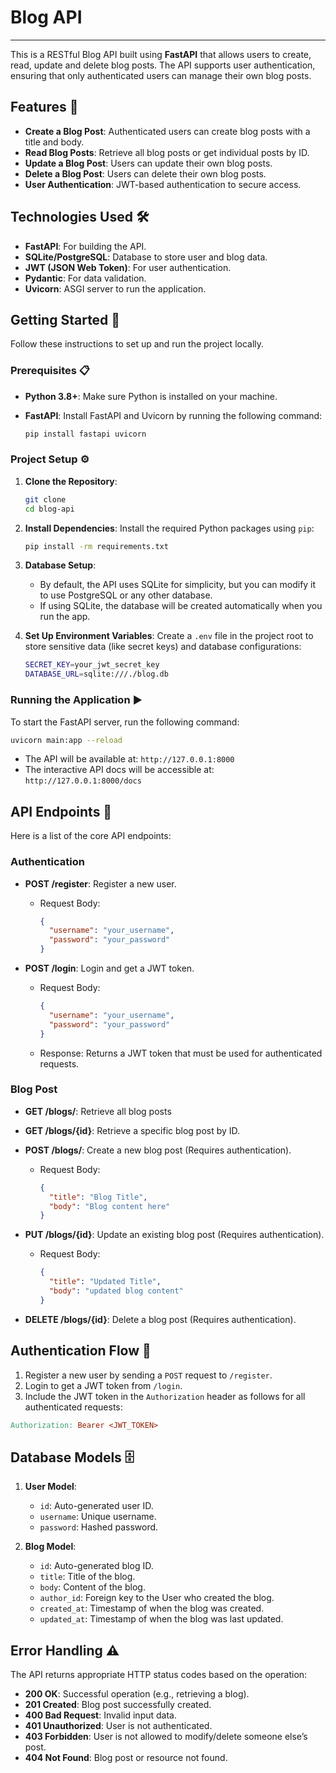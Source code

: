 # Blog API

---

This is a RESTful Blog API built using **FastAPI** that allows users to create, read, update and delete blog posts. The
API supports user authentication, ensuring that only authenticated users can manage their own blog posts.

## Features 🌟

- **Create a Blog Post**: Authenticated users can create blog posts with a title and body.
- **Read Blog Posts**: Retrieve all blog posts or get individual posts by ID.
- **Update a Blog Post**: Users can update their own blog posts.
- **Delete a Blog Post**: Users can delete their own blog posts.
- **User Authentication**: JWT-based authentication to secure access.

## Technologies Used 🛠️

- **FastAPI**: For building the API.
- **SQLite/PostgreSQL**: Database to store user and blog data.
- **JWT (JSON Web Token)**: For user authentication.
- **Pydantic**: For data validation.
- **Uvicorn**: ASGI server to run the application.

## Getting Started 🏁

Follow these instructions to set up and run the project locally.

### Prerequisites 📋

- **Python 3.8+**: Make sure Python is installed on your machine.
- **FastAPI**: Install FastAPI and Uvicorn by running the following command:

    ```bash
    pip install fastapi uvicorn
  ```

### Project Setup ⚙️

1. **Clone the Repository**:
    ```bash
   git clone
    cd blog-api
2. **Install Dependencies**: Install the required Python packages using `pip`:
    ```bash
   pip install -rm requirements.txt
    ```
3. **Database Setup**:
    - By default, the API uses SQLite for simplicity, but you can modify it to use PostgreSQL or any other database.
    - If using SQLite, the database will be created automatically when you run the app.

4. **Set Up Environment Variables**: Create a `.env` file in the project root to store sensitive data (like secret keys)
   and database configurations:
    ```bash
   SECRET_KEY=your_jwt_secret_key
   DATABASE_URL=sqlite:///./blog.db
   ```

### Running the Application ▶️

To start the FastAPI server, run the following command:

```bash
uvicorn main:app --reload
```

- The API will be available at: `http://127.0.0.1:8000`
- The interactive API docs will be accessible at: `http://127.0.0.1:8000/docs`

## API Endpoints 🔗

Here is a list of the core API endpoints:

### Authentication

- **POST /register**: Register a new user.

    - Request Body:
        ```json
      {
          "username": "your_username",
          "password": "your_password"
      }
      ```
- **POST /login**: Login and get a JWT token.

    - Request Body:
        ```json
        {
          "username": "your_username",
          "password": "your_password"
        }
        ```
    - Response: Returns a JWT token that must be used for authenticated requests.

### Blog Post

- **GET /blogs/**: Retrieve all blog posts
- **GET /blogs/{id}**: Retrieve a specific blog post by ID.
- **POST /blogs/**: Create a new blog post (Requires authentication).

  - Request Body:

    ```json
    {
      "title": "Blog Title",
      "body": "Blog content here"
    }
    ```
- **PUT /blogs/{id}**: Update an existing blog post (Requires authentication).

  - Request Body:

    ```json
    {
      "title": "Updated Title",
      "body": "updated blog content"
    }
    ```
- **DELETE /blogs/{id}**: Delete a blog post (Requires authentication).

## Authentication Flow 🔑

1. Register a new user by sending a `POST` request to `/register`.
2. Login to get a JWT token from `/login`.
3. Include the JWT token in the `Authorization` header as follows for all authenticated requests:

  ```makefile
  Authorization: Bearer <JWT_TOKEN>
  ```

## Database Models 🗄️

1. **User Model**:

    - `id`: Auto-generated user ID.
    - `username`: Unique username.
    - `password`: Hashed password.

2. **Blog Model**:

    - `id`: Auto-generated blog ID.
    - `title`: Title of the blog.
    - `body`: Content of the blog.
    - `author_id`: Foreign key to the User who created the blog.
    - `created_at`: Timestamp of when the blog was created.
    - `updated_at`: Timestamp of when the blog was last updated.

## Error Handling ⚠️
The API returns appropriate HTTP status codes based on the operation:

  - **200 OK**: Successful operation (e.g., retrieving a blog).
  - **201 Created**: Blog post successfully created.
  - **400 Bad Request**: Invalid input data.
  - **401 Unauthorized**: User is not authenticated.
  - **403 Forbidden**: User is not allowed to modify/delete someone else’s post.
  - **404 Not Found**: Blog post or resource not found.
